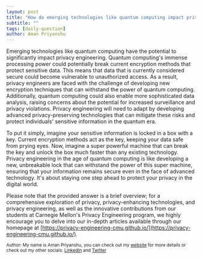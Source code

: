 ```yaml
---
layout: post
title: "How do emerging technologies like quantum computing impact privacy engineering?"
subtitle: ""
tags: [daily-question]
author: Aman Priyanshu
---
```


Emerging technologies like quantum computing have the potential to significantly impact privacy engineering. Quantum computing's immense processing power could potentially break current encryption methods that protect sensitive data. This means that data that is currently considered secure could become vulnerable to unauthorized access. As a result, privacy engineers are faced with the challenge of developing new encryption techniques that can withstand the power of quantum computing. Additionally, quantum computing could also enable more sophisticated data analysis, raising concerns about the potential for increased surveillance and privacy violations. Privacy engineering will need to adapt by developing advanced privacy-preserving technologies that can mitigate these risks and protect individuals' sensitive information in the quantum era.

To put it simply, imagine your sensitive information is locked in a box with a key. Current encryption methods act as the key, keeping your data safe from prying eyes. Now, imagine a super powerful machine that can break the key and unlock the box much faster than any existing technology. Privacy engineering in the age of quantum computing is like developing a new, unbreakable lock that can withstand the power of this super machine, ensuring that your information remains secure even in the face of advanced technology. It's about staying one step ahead to protect your privacy in the digital world.

Please note that the provided answer is a brief overview; for a comprehensive exploration of privacy, privacy-enhancing technologies, and privacy engineering, as well as the innovative contributions from our students at Carnegie Mellon's Privacy Engineering program, we highly encourage you to delve into our in-depth articles available through our homepage at [https://privacy-engineering-cmu.github.io/](https://privacy-engineering-cmu.github.io/).

<small>Author: My name is Aman Priyanshu, you can check out my [website](https://amanpriyanshu.github.io/) for more details or check out my other socials: [LinkedIn](https://www.linkedin.com/in/aman-priyanshu/) and [Twitter](https://twitter.com/AmanPriyanshu6)</small>
